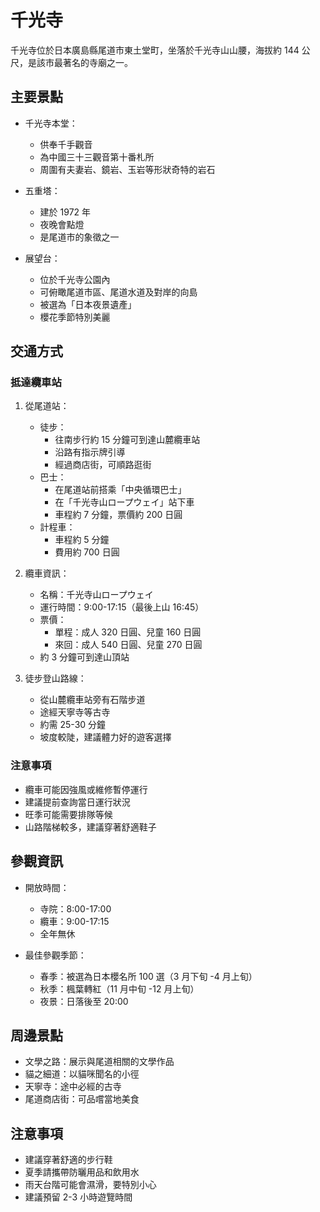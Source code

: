 # 千光寺

千光寺位於日本廣島縣尾道市東土堂町，坐落於千光寺山山腰，海拔約 144 公尺，是該市最著名的寺廟之一。

## 主要景點

- 千光寺本堂：

  - 供奉千手觀音
  - 為中國三十三觀音第十番札所
  - 周圍有夫妻岩、鏡岩、玉岩等形狀奇特的岩石

- 五重塔：

  - 建於 1972 年
  - 夜晚會點燈
  - 是尾道市的象徵之一

- 展望台：
  - 位於千光寺公園內
  - 可俯瞰尾道市區、尾道水道及對岸的向島
  - 被選為「日本夜景遺產」
  - 櫻花季節特別美麗

## 交通方式

### 抵達纜車站

1. 從尾道站：

   - 徒步：
     - 往南步行約 15 分鐘可到達山麓纜車站
     - 沿路有指示牌引導
     - 經過商店街，可順路逛街
   - 巴士：
     - 在尾道站前搭乘「中央循環巴士」
     - 在「千光寺山ロープウェイ」站下車
     - 車程約 7 分鐘，票價約 200 日圓
   - 計程車：
     - 車程約 5 分鐘
     - 費用約 700 日圓

2. 纜車資訊：
   - 名稱：千光寺山ロープウェイ
   - 運行時間：9:00-17:15（最後上山 16:45）
   - 票價：
     - 單程：成人 320 日圓、兒童 160 日圓
     - 來回：成人 540 日圓、兒童 270 日圓
   - 約 3 分鐘可到達山頂站
3. 徒步登山路線：
   - 從山麓纜車站旁有石階步道
   - 途經天寧寺等古寺
   - 約需 25-30 分鐘
   - 坡度較陡，建議體力好的遊客選擇

### 注意事項

- 纜車可能因強風或維修暫停運行
- 建議提前查詢當日運行狀況
- 旺季可能需要排隊等候
- 山路階梯較多，建議穿著舒適鞋子

## 參觀資訊

- 開放時間：

  - 寺院：8:00-17:00
  - 纜車：9:00-17:15
  - 全年無休

- 最佳參觀季節：
  - 春季：被選為日本櫻名所 100 選（3 月下旬 -4 月上旬）
  - 秋季：楓葉轉紅（11 月中旬 -12 月上旬）
  - 夜景：日落後至 20:00

## 周邊景點

- 文學之路：展示與尾道相關的文學作品
- 貓之細道：以貓咪聞名的小徑
- 天寧寺：途中必經的古寺
- 尾道商店街：可品嚐當地美食

## 注意事項

- 建議穿著舒適的步行鞋
- 夏季請攜帶防曬用品和飲用水
- 雨天台階可能會濕滑，要特別小心
- 建議預留 2-3 小時遊覽時間
